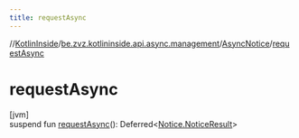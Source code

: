 ```yaml
---
title: requestAsync
---
```

//[KotlinInside](../../../index.html)/[be.zvz.kotlininside.api.async.management](../index.html)/[AsyncNotice](index.html)/[requestAsync](request-async.html)



# requestAsync



[jvm]\
suspend fun [requestAsync](request-async.html)(): Deferred&lt;[Notice.NoticeResult](../../be.zvz.kotlininside.api.management/-notice/-notice-result/index.html)&gt;





